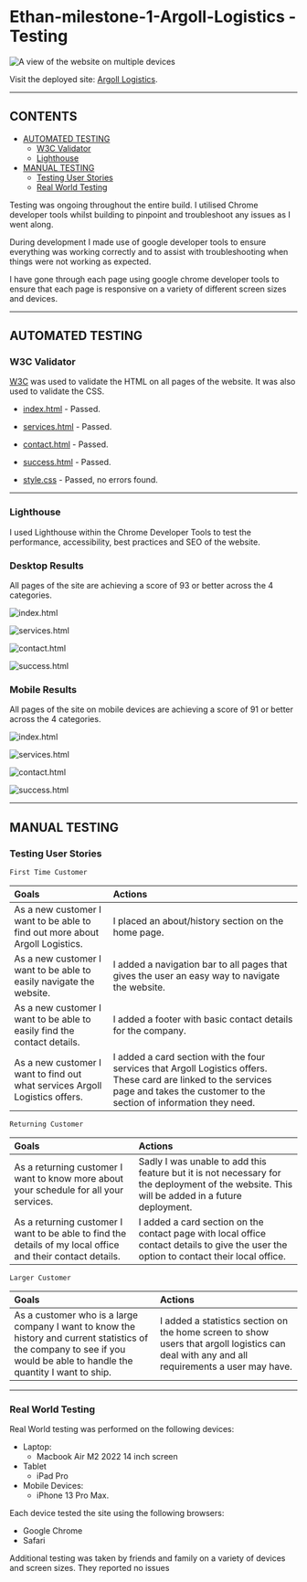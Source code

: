 
# Ethan-milestone-1-Argoll-Logistics -  Testing

![A view of the website on multiple devices](Docs/Readme-images/website-view.png)

Visit the deployed site: [Argoll Logistics](https://ethans241.github.io/Ethan-Milestone-1-Argoll-Logistics/).

- - -

## CONTENTS

* [AUTOMATED TESTING](#automated-testing)
  * [W3C Validator](#w3c-validator)
  * [Lighthouse](#lighthouse)
* [MANUAL TESTING](#manual-testing)
  * [Testing User Stories](#testing-user-stories)
  * [Real World Testing](#real-world-testing)

Testing was ongoing throughout the entire build. I utilised Chrome developer tools whilst building to pinpoint and troubleshoot any issues as I went along.

During development I made use of google developer tools to ensure everything was working correctly and to assist with troubleshooting when things were not working as expected.

I have gone through each page using google chrome developer tools to ensure that each page is responsive on a variety of different screen sizes and devices.

- - -

## AUTOMATED TESTING

### W3C Validator

[W3C](https://validator.w3.org/) was used to validate the HTML on all pages of the website. It was also used to validate the CSS.

* [index.html](Docs/testing/W3C-index.png) - Passed.
* [services.html](Docs/testing/W3C-services.png) - Passed.
* [contact.html](Docs/testing/W3C-contact.png) - Passed.
* [success.html](Docs/testing/W3C-success.png) - Passed.

* [style.css](Docs/testing/CSS-style.png) - Passed, no errors found.

- - -

### Lighthouse

I used Lighthouse within the Chrome Developer Tools to test the performance, accessibility, best practices and SEO of the website.

### Desktop Results

All pages of the site are achieving a score of 93 or better across the 4 categories.

![index.html](Docs/testing/cdt-index-desktop.png)

![services.html](Docs/testing/cdt-services-desktop.png)

![contact.html](Docs/testing/cdt-contact-desktop.png)

![success.html](Docs/testing/cdt-success-desktop.png)


### Mobile Results

All pages of the site on mobile devices are achieving a score of 91 or better across the 4 categories.

![index.html](Docs/testing/cdt-index-mobile.png)

![services.html](Docs/testing/cdt-services-mobile.png)

![contact.html](Docs/testing/cdt-contact-mobile.png)

![success.html](Docs/testing/cdt-success-mobile.png)



- - -

## MANUAL TESTING

### Testing User Stories

`First Time Customer`

| Goals | Actions |
| :--- | :--- |
| As a new customer I want to be able to find out more about Argoll Logistics. | I placed an about/history section on the home page. |
| As a new customer I want to be able to easily navigate the website. | I added a navigation bar to all pages that gives the user an easy way to navigate the website. |
| As a new customer I want to be able to easily find the contact details. | I added a footer with basic contact details for the company. |
| As a new customer I want to find out what services Argoll Logistics offers. | I added a card section with the four services that Argoll Logistics offers. These card are linked to the services page and takes the customer to the section of information they need. |

`Returning Customer`

| Goals | Actions |
| :--- | :--- | 
| As a returning customer I want to know more about your schedule for all your services. | Sadly I was unable to add this feature but it is not necessary for the deployment of the website. This will be added in a future deployment. |
| As a returning customer I want to be able to find the details of my local office and their contact details. | I added a card section on the contact page with local office contact details to give the user the option to contact their local office. |

`Larger Customer`

| Goals | Actions |
| :--- | :--- | 
| As a customer who is a large company I want to know the history and current statistics of the company to see if you would be able to handle the quantity I want to ship. | I added a statistics section on the home screen to show users that argoll logistics can deal with any and all requirements a user may have. |

- - -

### Real World Testing

Real World testing was performed on the following devices:

* Laptop:
  * Macbook Air M2 2022 14 inch screen
* Tablet
  * iPad Pro
* Mobile Devices:
  * iPhone 13 Pro Max.
  

Each device tested the site using the following browsers:

* Google Chrome
* Safari

Additional testing was taken by friends and family on a variety of devices and screen sizes. They reported no issues
